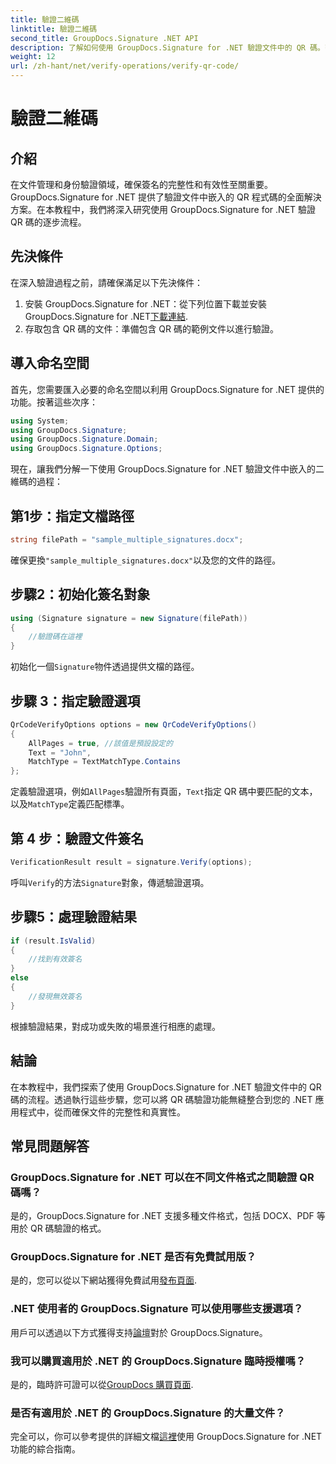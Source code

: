 ```yaml
---
title: 驗證二維碼
linktitle: 驗證二維碼
second_title: GroupDocs.Signature .NET API
description: 了解如何使用 GroupDocs.Signature for .NET 驗證文件中的 QR 碼。帶有逐步指南的綜合教程。
weight: 12
url: /zh-hant/net/verify-operations/verify-qr-code/
---
```


# 驗證二維碼

## 介紹
在文件管理和身份驗證領域，確保簽名的完整性和有效性至關重要。 GroupDocs.Signature for .NET 提供了驗證文件中嵌入的 QR 程式碼的全面解決方案。在本教程中，我們將深入研究使用 GroupDocs.Signature for .NET 驗證 QR 碼的逐步流程。
## 先決條件
在深入驗證過程之前，請確保滿足以下先決條件：
1. 安裝 GroupDocs.Signature for .NET：從下列位置下載並安裝 GroupDocs.Signature for .NET[下載連結](https://releases.groupdocs.com/signature/net/).
2. 存取包含 QR 碼的文件：準備包含 QR 碼的範例文件以進行驗證。 

## 導入命名空間
首先，您需要匯入必要的命名空間以利用 GroupDocs.Signature for .NET 提供的功能。按著這些次序：

```csharp
using System;
using GroupDocs.Signature;
using GroupDocs.Signature.Domain;
using GroupDocs.Signature.Options;
```


現在，讓我們分解一下使用 GroupDocs.Signature for .NET 驗證文件中嵌入的二維碼的過程：
## 第1步：指定文檔路徑
```csharp
string filePath = "sample_multiple_signatures.docx";
```
確保更換`"sample_multiple_signatures.docx"`以及您的文件的路徑。
## 步驟2：初始化簽名對象
```csharp
using (Signature signature = new Signature(filePath))
{
    //驗證碼在這裡
}
```
初始化一個`Signature`物件透過提供文檔的路徑。
## 步驟 3：指定驗證選項
```csharp
QrCodeVerifyOptions options = new QrCodeVerifyOptions()
{
    AllPages = true, //該值是預設設定的
    Text = "John",
    MatchType = TextMatchType.Contains
};
```
定義驗證選項，例如`AllPages`驗證所有頁面，`Text`指定 QR 碼中要匹配的文本，以及`MatchType`定義匹配標準。
## 第 4 步：驗證文件簽名
```csharp
VerificationResult result = signature.Verify(options);
```
呼叫`Verify`的方法`Signature`對象，傳遞驗證選項。
## 步驟5：處理驗證結果
```csharp
if (result.IsValid)
{
    //找到有效簽名
}
else
{
    //發現無效簽名
}
```
根據驗證結果，對成功或失敗的場景進行相應的處理。

## 結論
在本教程中，我們探索了使用 GroupDocs.Signature for .NET 驗證文件中的 QR 碼的流程。透過執行這些步驟，您可以將 QR 碼驗證功能無縫整合到您的 .NET 應用程式中，從而確保文件的完整性和真實性。
## 常見問題解答
### GroupDocs.Signature for .NET 可以在不同文件格式之間驗證 QR 碼嗎？
是的，GroupDocs.Signature for .NET 支援多種文件格式，包括 DOCX、PDF 等用於 QR 碼驗證的格式。
### GroupDocs.Signature for .NET 是否有免費試用版？
是的，您可以從以下網站獲得免費試用[發布頁面](https://releases.groupdocs.com/).
### .NET 使用者的 GroupDocs.Signature 可以使用哪些支援選項？
用戶可以透過以下方式獲得支持[論壇](https://forum.groupdocs.com/c/signature/13)對於 GroupDocs.Signature。
### 我可以購買適用於 .NET 的 GroupDocs.Signature 臨時授權嗎？
是的，臨時許可證可以從[GroupDocs 購買頁面](https://purchase.groupdocs.com/temporary-license/).
### 是否有適用於 .NET 的 GroupDocs.Signature 的大量文件？
完全可以，你可以參考提供的詳細文檔[這裡](https://tutorials.groupdocs.com/signature/net/)使用 GroupDocs.Signature for .NET 功能的綜合指南。